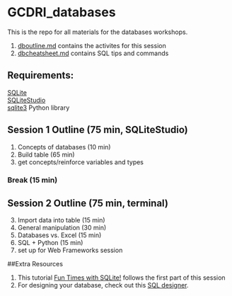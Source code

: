 # GCDRI_databases

This is the repo for all materials for the databases workshops.

1. [dboutline.md](https://github.com/GCDigitalFellows/GCDRI_databases/blob/master/dboutline.md) contains the activites for this session
2. [dbcheatsheet.md](https://github.com/GCDigitalFellows/GCDRI_databases/blob/master/dbcheatsheet.md) contains SQL tips and commands  

## Requirements:
[SQLite](https://www.sqlite.org/)  
[SQLiteStudio](http://sqlitestudio.pl/)  
[sqlite3](https://docs.python.org/2/library/sqlite3.html) Python library

## Session 1 Outline (75 min, SQLiteStudio)
1. Concepts of databases (10 min)
2. Build table (65 min)
  1. get concepts/reinforce variables and types

### Break (15 min)

## Session 2 Outline (75 min, terminal)
3. Import data into table (15 min)
4. General manipulation (30 min)
5. Databases vs. Excel (15 min)
6. SQL + Python (15 min)
  1. set up for Web Frameworks session

##Extra Resources  
1. This tutorial [Fun Times with SQLite!](https://digitalfellows.commons.gc.cuny.edu/2016/04/08/fun-times-with-sqlite-or-a-beginners-tutorial-to-data-management-and-databases-with-sql/) follows the first part of this session  
2. For designing your database, check out this [SQL designer](http://ondras.zarovi.cz/sql/demo/).